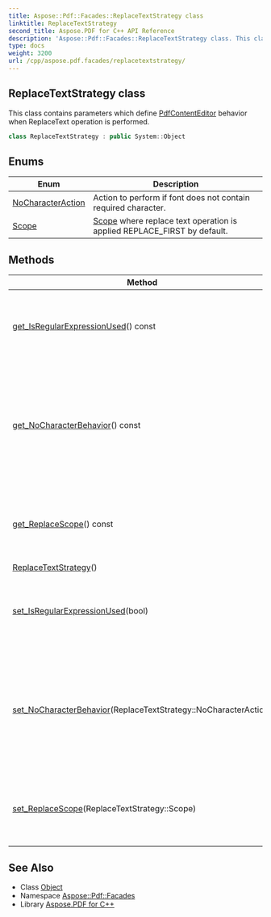 ```yaml
---
title: Aspose::Pdf::Facades::ReplaceTextStrategy class
linktitle: ReplaceTextStrategy
second_title: Aspose.PDF for C++ API Reference
description: 'Aspose::Pdf::Facades::ReplaceTextStrategy class. This class contains parameters which define PdfContentEditor behavior when ReplaceText operation is performed in C++.'
type: docs
weight: 3200
url: /cpp/aspose.pdf.facades/replacetextstrategy/
---
```

## ReplaceTextStrategy class


This class contains parameters which define [PdfContentEditor](../pdfcontenteditor/) behavior when ReplaceText operation is performed.

```cpp
class ReplaceTextStrategy : public System::Object
```

## Enums

| Enum | Description |
| --- | --- |
| [NoCharacterAction](./nocharacteraction/) | Action to perform if font does not contain required character. |
| [Scope](./scope/) | [Scope](./scope/) where replace text operation is applied REPLACE_FIRST by default. |
## Methods

| Method | Description |
| --- | --- |
| [get_IsRegularExpressionUsed](./get_isregularexpressionused/)() const | If false, string to find is a simple text. If true, string to find is regular expression. |
| [get_NoCharacterBehavior](./get_nocharacterbehavior/)() const | Action which is performed when no approppriate font found for changed text (Throw exception / Substitute other font / Replace anyway). |
| [get_ReplaceScope](./get_replacescope/)() const | [Scope](./scope/) of the replacement operation (replace first occurence or replace all occurences). |
| [ReplaceTextStrategy](./replacetextstrategy/)() |  |
| [set_IsRegularExpressionUsed](./set_isregularexpressionused/)(bool) | If false, string to find is a simple text. If true, string to find is regular expression. |
| [set_NoCharacterBehavior](./set_nocharacterbehavior/)(ReplaceTextStrategy::NoCharacterAction) | Action which is performed when no approppriate font found for changed text (Throw exception / Substitute other font / Replace anyway). |
| [set_ReplaceScope](./set_replacescope/)(ReplaceTextStrategy::Scope) | [Scope](./scope/) of the replacement operation (replace first occurence or replace all occurences). |
## See Also

* Class [Object](../../system/object/)
* Namespace [Aspose::Pdf::Facades](../)
* Library [Aspose.PDF for C++](../../)
